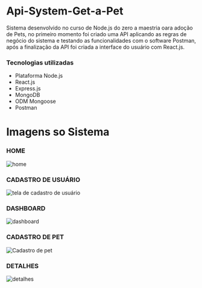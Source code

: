 # Api-System-Get-a-Pet
Sistema desenvolvido no curso de Node.js do zero a maestria oara adoção de Pets, no primeiro momento foi criado uma API aplicando as regras de negócio do sistema e testando as funcionalidades com 
o software Postman, após a finalização da API foi criada a interface do usuário com React.js.
### Tecnologias utilizadas
 * Plataforma Node.js
 * React.js
 * Express.js
 * MongoDB
 * ODM Mongoose
 * Postman
 # Imagens so Sistema
 ### HOME
![home](https://user-images.githubusercontent.com/99677684/180785517-001f6301-0f0a-4560-8cfb-b4ff61b6d9ff.png)
 ### CADASTRO DE USUÁRIO
 ![tela de cadastro de usuário](https://user-images.githubusercontent.com/99677684/180785688-f8ea89f8-9a16-40ef-8078-c90ea47e527b.png)
 ### DASHBOARD
![dashboard](https://user-images.githubusercontent.com/99677684/180785751-a46fef4d-385f-4716-96fc-c60f47170a86.png)

 ### CADASTRO DE PET
![Cadastro de pet](https://user-images.githubusercontent.com/99677684/180785710-5dbdf12b-c861-410d-8a41-a7ae0081a52a.png)

 ### DETALHES
 ![detalhes](https://user-images.githubusercontent.com/99677684/180786045-0a6fdcbe-41da-4cd5-90b4-bf40abf5cd20.png)



